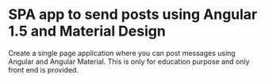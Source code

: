 # SPA app to send posts using Angular 1.5 and Material Design

Create a single page application where you can post messages using Angular and Angular Material.
This is only for education purpose and only front end is provided.

